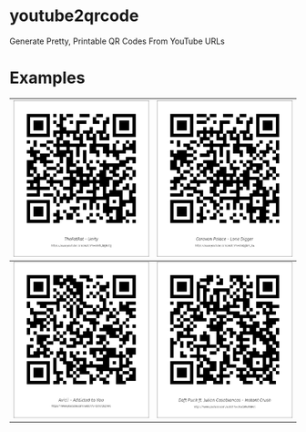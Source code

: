 
# youtube2qrcode
Generate Pretty, Printable QR Codes From YouTube URLs

# Examples

|[![TheFatRat - Unity](output/TheFatRat%20-%20Unity.png)](https://www.youtube.com/watch?v=n8X9_MgEdCg)| [![Caravan Palace - Lone Digger](output/Caravan%20Palace%20-%20Lone%20Digger.png)](https://www.youtube.com/watch?v=UbQgXeY_zi4) |
|--|--|
|[![Avicii - Addicted to You](output/Avicii%20-%20Addicted%20to%20You.png)](https://www.youtube.com/watch?v=Qc9c12q3mrc)|[![Daft Punk ft. Julian Casablancas - Instant Crush](output/Daft%20Punk%20ft.%20Julian%20Casablancas%20-%20Instant%20Crush.png)](https://www.youtube.com/watch?v=a5uQMwRMHcs)|
